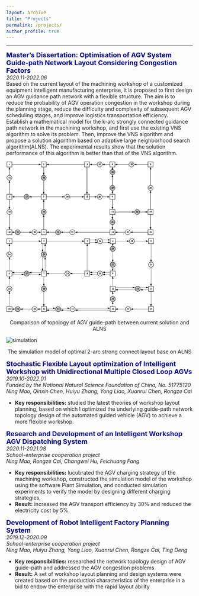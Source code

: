 ```yaml
---
layout: archive
title: "Projects"
permalink: /projects/
author_profile: true
---
```


<!-- {% if author.googlescholar %}
  You can also find my articles on <u><a href="{{author.googlescholar}}">my Google Scholar profile</a>.</u>
{% endif %}

{% include base_path %}

{% for post in site.publications reversed %}
  {% include archive-single.html %}
{% endfor %} -->

-----  
<b><font font size='4.8' color='navy'>Master’s Dissertation: Optimisation of AGV System Guide-path Network Layout Considering Congestion Factors</font></b>  
_2020.11-2022.06_  
Based on the current layout of the machining workshop of a customized equipment intelligent manufacturing enterprise, it is proposed to first design an AGV guidance path network with a flexible structure. The aim is to reduce the probability of AGV operation congestion in the workshop during the planning stage, reduce the difficulty and complexity of subsequent AGV scheduling stages, and improve logistics transportation efficiency.  
Establish a mathematical model for the k-arc strongly connected guidance path network in the machining workshop, and first use the existing VNS algorithm to solve its problem. Then, improve the VNS algorithm and propose a solution algorithm based on adaptive large neighborhood search algorithm(ALNS). The experimental results show that the solution performance of this algorithm is better than that of the VNS algorithm.  

![current](/images/current_AGV_network.png)
![ALNS](/images/ALNS.png)  
<center>Comparison of topology of AGV guide-path between current solution and ALNS</center>  

![simulation](/images/Simulation.png#pic_center)  
<center>The simulation model of optimal 2-arc strong connect layout base on ALNS</center>

<style>
  img[alt="current"]{width:400px;}
  img[alt="ALNS"]{width:400px;}
  img[alt="simulation"]{width:500px;}
</style>   

<b><font font size='4.8' color='navy'>Stochastic Flexible Layout optimization of Intelligent Workshop with Unidirectional Multiple Closed Loop AGVs</font></b>  
_2019.10-2022.01_  
_Funded by the National Natural Science Foundation of China, No. 51775120_  
_Ning Mao, Qinxin Chen, Huiyu Zhang, Yong Liao, Xuanrui Chen, Rongze Cai_
* **Key responsibilities:** studied the latest theories of workshop layout planning, based on which I optimized the underlying guide-path network topology design of the automated guided vehicle (AGV) to achieve a more flexible workshop.

<b><font font size='4.8' color='navy'>Research and Development of an Intelligent Workshop AGV Dispatching System</font></b>  
_2020.11-2021.08_  
_School-enterprise cooperation project_  
_Ning Mao, Rongze Cai, Changwei Hu, Feichuang Fang_
* **Key responsibilities:** lucubrated the AGV charging strategy of the machining workshop, constructed the simulation model of the workshop using the software Plant Simulation, and conducted simulation experiments to verify the model by designing different charging strategies.  
* **Result:** increased the AGV transport efficiency by 30% and reduced the electricity cost by 5%.  

<b><font font size='4.8' color='navy'>Development of Robot Intelligent Factory Planning System</font></b>  
_2019.12-2020.09_  
_School-enterprise cooperation project_  
_Ning Mao, Huiyu Zhang, Yong Liao, Xuanrui Chen, Rongze Cai, Ting Deng_  
* **Key responsibilities:** researched the network topology design of AGV guide-path and addressed the AGV congestion problems
* **Result:** A set of workshop layout planning and design systems were created based on the production characteristics of the enterprise in a bid to endow the enterprise with the rapid layout ability